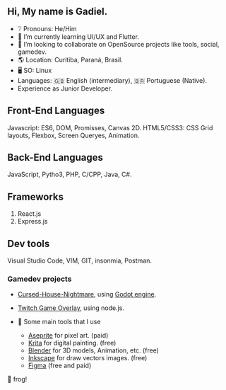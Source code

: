 
## Hi, My name is Gadiel.
- ❔ Pronouns: He/Him
- 🌱 I’m currently learning UI/UX and Flutter. 
- 👯 I’m looking to collaborate on OpenSource projects like tools, social, gamedev.
- 🌎 Location: Curitiba, Paraná, Brasil.
- 🖥️ SO: Linux
- Languages: 🇬🇧 English (intermediary), 🇧🇷 Portuguese (Native).
- Experience as Junior Developer.

## Front-End Languages 
Javascript: ES6, DOM, Promisses, Canvas 2D. 
HTML5/CSS3: CSS Grid layouts, Flexbox, Screen Queryes, Animation.

## Back-End Languages 
JavaScript, Pytho3, PHP, C/CPP, Java, C#.

## Frameworks
1. React.js
2. Express.js

## Dev tools
Visual Studio Code, VIM, GIT,  insonmia, Postman.

### Gamedev projects
- [Cursed-House-Nightmare](https://github.com/GAAADHE/Cursed-House-Nightmare), using [Godot engine](https://github.com/godotengine/godot).
- [Twitch Game Overlay](#), using node.js.

- 🧰 Some main tools that I use
    - [Aseprite](https://www.aseprite.org/) for pixel art. (paid)
    - [Krita](https://krita.org/en/) for digital painting. (free)
    - [Blender](https://www.blender.org/) for 3D models, Animation, etc. (free)
    - [Inkscape](https://inkscape.org/) for draw vectors images. (free)
    - [Figma](https://figma.com) (free and paid)

🐸 frog!
